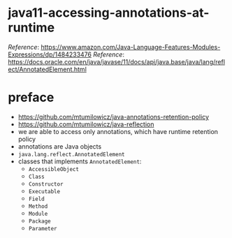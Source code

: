 # java11-accessing-annotations-at-runtime
_Reference_: https://www.amazon.com/Java-Language-Features-Modules-Expressions/dp/1484233476
_Reference_: https://docs.oracle.com/en/java/javase/11/docs/api/java.base/java/lang/reflect/AnnotatedElement.html

# preface
* https://github.com/mtumilowicz/java-annotations-retention-policy
* https://github.com/mtumilowicz/java-reflection
* we are able to access only annotations, which have runtime retention policy
* annotations are Java objects
* `java.lang.reflect.AnnotatedElement`
* classes that implements `AnnotatedElement`:
    * `AccessibleObject`
    * `Class`
    * `Constructor`
    * `Executable`
    * `Field`
    * `Method`
    * `Module`
    * `Package`
    * `Parameter`
